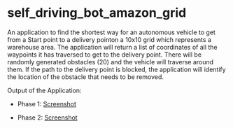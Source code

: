 # self_driving_bot_amazon_grid
An application to find the shortest way for an autonomous vehicle to get from a Start point to a delivery pointon a 10x10 grid which represents a warehouse area.
The application will return a list of coordinates of all the waypoints it has traversed to get to the delivery point.
There will be randomly generated obstacles (20) and the vehicle will traverse around them. 
If the path to the delivery point is blocked, the application will identify the location of the obstacle that needs to be removed.

Output of the Application:
- Phase 1:
[Screenshot](amazon_bot1.png)

- Phase 2: 
[Screenshot](amazon_bot2.png)

